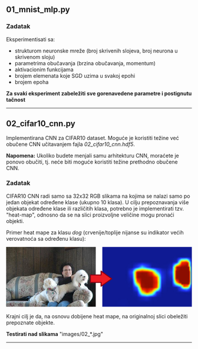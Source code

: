 ## 01_mnist_mlp.py

### Zadatak

Eksperimentisati sa:

* strukturom neuronske mreže (broj skrivenih slojeva, broj neurona u skrivenom sloju)
* parametrima obučavanja (brzina obučavanja, momentum)
* aktivacionim funkcijama
* brojem elemenata koje SGD uzima u svakoj epohi
* brojem epoha

**Za svaki eksperiment zabeležiti sve gorenavedene parametre i postignutu tačnost**

------

## 02_cifar10_cnn.py

Implementirana CNN za CIFAR10 dataset. Moguće je koristiti težine već obučene CNN učitavanjem fajla *02_cifar10_cnn.hdf5*.

**Napomena:** Ukoliko budete menjali samu arhitekturu CNN, moraćete je ponovo obučiti, tj. neće biti moguće koristiti težine prethodno obučene CNN.

### Zadatak

CIFAR10 CNN radi samo sa 32x32 RGB slikama na kojima se nalazi samo po jedan objekat određene klase (ukupno 10 klasa).
U cilju prepoznavanja više objekata određene klase ili različitih klasa, potrebno je implementirati tzv. "heat-map", odnosno
da se na slici proizvoljne veličine mogu pronaći objekti.

Primer heat mape za klasu *dog* (crvenije/toplije nijanse su indikator većih verovatnoća sa određenu klasu):

<img src="images/heatmap.png" >

Krajni cilj je da, na osnovu dobijene heat mape, na originalnoj slici obeležiti prepoznate objekte.

**Testirati nad slikama** "images/02_\*.jpg"

------
